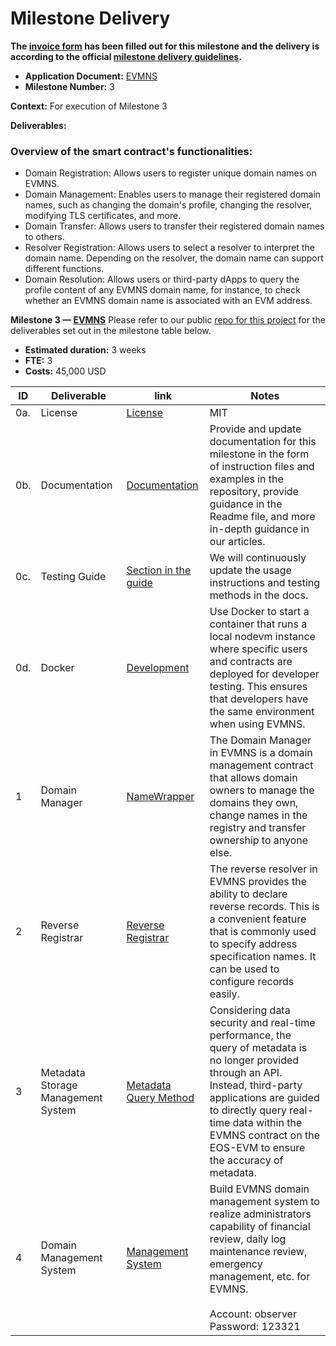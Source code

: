 # Milestone Delivery

**The [invoice form](https://forms.gle/wLuAzXKa9qYrZQob9) has been filled out for this milestone and the delivery is according to the official [milestone delivery guidelines](https://github.com/eosnetworkfoundation/grant-framework/blob/master/docs/milestone-deliverables-guidelines.md).**

* **Application Document:** [EVMNS
  ](https://github.com/eosnetworkfoundation/grant-framework/blob/main/applications/EVMNS.md)
* **Milestone Number:** 3

**Context:**
For execution of Milestone 3

**Deliverables:**

### Overview of the smart contract's functionalities:

- Domain Registration: Allows users to register unique domain names on EVMNS.
- Domain Management: Enables users to manage their registered domain names, such as changing the domain's profile,
  changing the resolver, modifying TLS certificates, and more.
- Domain Transfer: Allows users to transfer their registered domain names to others.
- Resolver Registration: Allows users to select a resolver to interpret the domain name. Depending on the resolver, the
  domain name can support different functions.
- Domain Resolution: Allows users or third-party dApps to query the profile content of any EVMNS domain name, for
  instance, to check whether an EVMNS domain name is associated with an EVM address.

**Milestone 3 — [EVMNS](https://github.com/evmns/EVMNS)**
Please refer to our public [repo for this project](https://github.com/evmns/EVMNS) for the deliverables set out in the
milestone table below.

- **Estimated duration:** 3 weeks
- **FTE:** 3
- **Costs:** 45,000 USD

| ID  | Deliverable                        | link                                                                                               | Notes                                                                                                                                                                                                                                                                       |
|-----|------------------------------------|----------------------------------------------------------------------------------------------------|-----------------------------------------------------------------------------------------------------------------------------------------------------------------------------------------------------------------------------------------------------------------------------|
| 0a. | License                            | [License](https://github.com/evmns/EVMNS/blob/main/LICENSE)                                        | MIT                                                                                                                                                                                                                                                                         |
| 0b. | Documentation                      | [Documentation](https://docs.evmns.space/)                                                         | Provide and update documentation for this milestone in the form of instruction files and examples in the repository, provide guidance in the Readme file, and more in-depth guidance in our articles.                                                                       |
| 0c. | Testing Guide                      | [Section in the guide](https://github.com/evmns/evmns-contracts#How-to-run-tests)                  | We will continuously update the usage instructions and testing methods in the docs.                                                                                                                                                                                         |
| 0d. | Docker                             | [Development](https://hub.docker.com/repository/docker/evmns/development/general)                  | Use Docker to start a container that runs a local nodevm instance where specific users and contracts are deployed for developer testing. This ensures that developers have the same environment when using EVMNS.                                                           |
| 1  | Domain Manager                     | [NameWrapper](https://github.com/evmns/evmns-contracts/tree/main/contracts/wrapper)                | The Domain Manager in EVMNS is a domain management contract that allows domain owners to manage the domains they own, change names in the registry and transfer ownership to anyone else.                                                                                   |
| 2  | Reverse Registrar                  | [Reverse Registrar](https://github.com/evmns/evmns-contracts/tree/main/contracts/reverseRegistrar) | The reverse resolver in EVMNS provides the ability to declare reverse records. This is a convenient feature that is commonly used to specify address specification names. It can be used to configure records easily.                                                              |
| 3 | Metadata Storage Management System | [Metadata Query Method](https://docs.evmns.space/dapp-developer-guide/resloving-names/metadata-query-method)                                                                          | Considering data security and real-time performance, the query of metadata is no longer provided through an API. Instead, third-party applications are guided to directly query real-time data within the EVMNS contract on the EOS-EVM to ensure the accuracy of metadata. |
| 4  | Domain Management System           | [Management System](http://13.231.106.101:8098/)                                                   | Build EVMNS domain management system to realize administrators capability of financial review, daily log maintenance review, emergency management, etc. for EVMNS.<br/><br/> Account: observer <br/>Password: 123321                                                        | <br/><br/>                                                                                                                                                                                                        